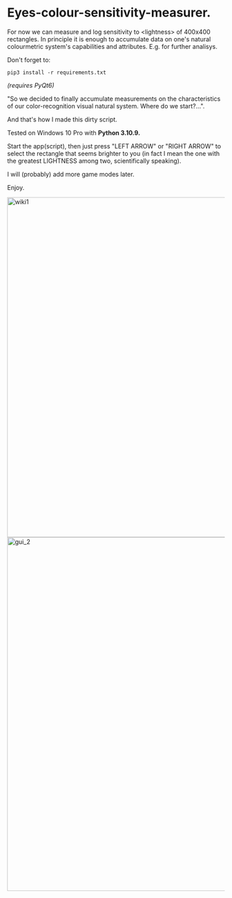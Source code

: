 # Eyes-colour-sensitivity-measurer.
For now we can measure and log sensitivity to &lt;lightness> of 400x400 rectangles. In principle it is enough to accumulate data on one's natural colourmetric system's capabilities and attributes. E.g. for further analisys.

Don't forget to:

`pip3 install -r requirements.txt`

_(requires PyQt6)_

"So we decided to finally accumulate measurements on the characteristics of our color-recognition visual natural system. 
Where do we start?...".

And that's how I made this dirty script.

Tested on Windows 10 Pro with **Python 3.10.9.**

Start the app(script), then just press "LEFT ARROW" or "RIGHT ARROW" to select the rectangle that seems brighter to you (in fact I mean the one with the greatest LIGHTNESS among two, scientifically speaking).

I will (probably) add more game modes later.

Enjoy.

<img width="788" alt="wiki1" src="https://github.com/cocolacre/Eyes-colour-sensitivity-measurer./assets/13518992/a060917c-f949-4ef2-a28a-29c51eade395">
<img width="820" alt="gui_2" src="https://github.com/cocolacre/Eyes-colour-sensitivity-measurer./assets/13518992/05154bdf-49cf-4c5c-b7f8-45fc8856eb36">

